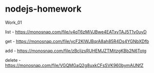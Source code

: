 # nodejs-homework
Work_01

list - https://monosnap.com/file/v4qT6zMiVJBwe4EATxyTAJ5T1v0uyD

get - https://monosnap.com/file/ycF2KIWJBqrA8ah85R4Ds4YGNbXDfb

add - https://monosnap.com/file/zBcljzsRUHEMJZTMitzgKBb2N6Totg

delete - https://monosnap.com/file/VGQMGaQ2g8uxkCFsSVK960bymAUNfZ

